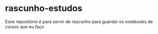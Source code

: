 # rascunho-estudos
Esse repositório é para servir de rascunho para guardar os notebooks de cursos que eu faço
